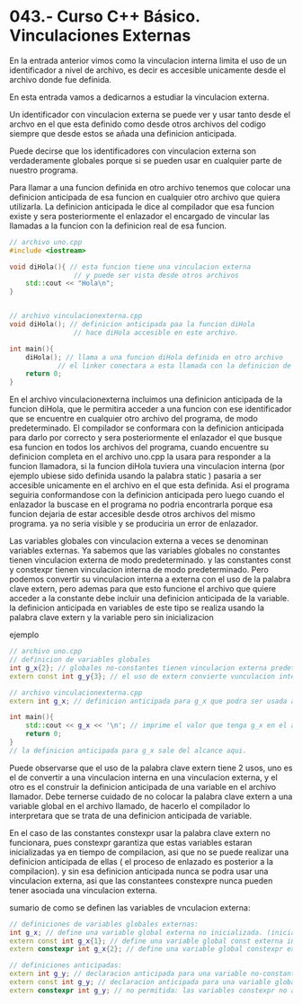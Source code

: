 043.- Curso C++ Básico. Vinculaciones Externas
===

En la entrada anterior vimos como la vinculacion interna limita el uso de un identificador a nivel de archivo, es decir es accesible unicamente desde el archivo donde fue definida.

En esta entrada vamos a dedicarnos a estudiar la vinculacion externa.

Un identificador con vinculacion externa se puede ver y usar tanto desde el archvo en el que esta definido como desde otros archivos del codigo siempre que desde estos se añada una definicion anticipada. 

Puede decirse que los identificadores con vinculacion externa son verdaderamente globales porque si se pueden usar en cualquier parte de nuestro programa.

Para llamar a una funcion definida en otro archivo tenemos que colocar una definicion anticipada de esa funcion en cualquier otro archivo que quiera utilizarla. La definicion anticipada le dice al compilador que esa funcion existe y sera posteriormente el enlazador el encargado de vincular las llamadas a la funcion con la definicion real de esa funcion.

```cpp
// archivo uno.cpp
#include <iostream>

void diHola(){ // esta funcion tiene una vinculacion externa
				// y puede ser vista desde otros archivos
	std::cout << "Hola\n"; 
}


// archivo vinculacionexterna.cpp
void diHola(); // definicion anticipada paa la funcion diHola
				// hace diHola accesible en este archivo.

int main(){
	diHola(); // llama a una funcion diHola definida en otro archivo
			// el linker conectara a esta llamada con la definicion de la funcion.
	return 0;
}

```

En el archivo vinculacionexterna incluimos una definicion anticipada de la funcion diHola, que le permitira acceder a una funcion con ese identificador que se encuentre en cualquier otro archivo del programa, de modo predeterminado. El compilador se conformara con la definicion anticipada para darlo por correcto y sera posteriormente el enlazador el que busque esa funcion en todos los archivos del programa, cuando encuentre su definicion completa en el archivo uno.cpp la usara para responder a la funcion llamadora, si la funcion diHola tuviera una vinculacion interna (por ejemplo ubiese sido definida usando la palabra static ) pasaria a ser accesible unicamente en el archivo en el que esta definida. Asi el programa seguiria  conformandose con la definicion anticipada pero luego cuando el enlazador la buscase en el programa no podria encontrarla porque esa funcion dejaria de estar accesible desde otros archivos del mismo programa. ya no seria visible y se produciria un error de enlazador.


Las variables globales con vinculacion externa a veces se denominan variables externas.
Ya sabemos que las variables globales no constantes tienen vinculacion externa de modo predeterminado. y las constantes const y constexpr tienen vinculacion interna de modo predeterminado. Pero podemos convertir su vinculacion interna a externa con el uso de la palabra clave extern, pero ademas para que esto funcione el archivo que quiere acceder a la constante debe incluir una definicion anticipada de la variable. la definicion anticipada en variables de este tipo se realiza usando la palabra clave extern y la variable pero sin inicializacion

ejemplo
```cpp
// archivo uno.cpp
// definicion de variables globales
int g_x{2}; // globales no-constantes tienen vinculacion externa predeterminada
extern const int g_y{3}; // el uso de extern convierte vunculacion interna a externa

// archivo vinculacionexterna.cpp
extern int g_x; // definicion anticipada para g_x que podra ser usada a partir de este punto en el archivo.

int main(){
	std::cout << g_x << '\n'; // imprime el valor que tenga g_x en el archivo donde fue definida (en este caso 2)
	return 0;
}
// la definicion anticipada para g_x sale del alcance aqui.
```

Puede observarse que el uso de la palabra clave extern tiene 2 usos, uno es el de convertir a una vinculacion interna en una vinculacion externa, y el otro es el construir la definicion anticipada de una variable en el archivo llamador. Debe ternerse cuidado de no colocar la palabra clave extern a una variable global en el archivo llamado, de hacerlo el compilador lo interpretara que se trata de una definicion anticipada de variable.

En el caso de las constantes constexpr usar la palabra clave extern no funcionara, pues constexpr garantiza que estas variables estaran inicializadas ya en tiempo de compilacion, asi que no se puede realizar una definicion anticipada de ellas ( el proceso de enlazado es posterior a la compilacion). y sin esa definicion anticipada nunca se podra usar una vinculacion externa, asi que las constantees constexpre nunca pueden tener asociada una vinculacion externa.

sumario de como se definen las variables de vnculacion externa:

```cpp
// definiciones de variables globales externas:
int g_x; // define una variable global externa no inicializada. (inicializada a cero predeterminado)
extern const int g_x{1}; // define una variable global const externa inicializada
extern constexpr int g_x{2}; // define una variable global constexpr externa inicializada (valida pero inservible)

// definiciones anticipadas:
extern int g_y; // declaracion anticipada para una variable no-constante
extern const int g_y; // declaracion anticipada para una variable global const 
extern constexpr int g_y; // no permitida: las variables constexpr no admiten declaracion anticipada 
```

